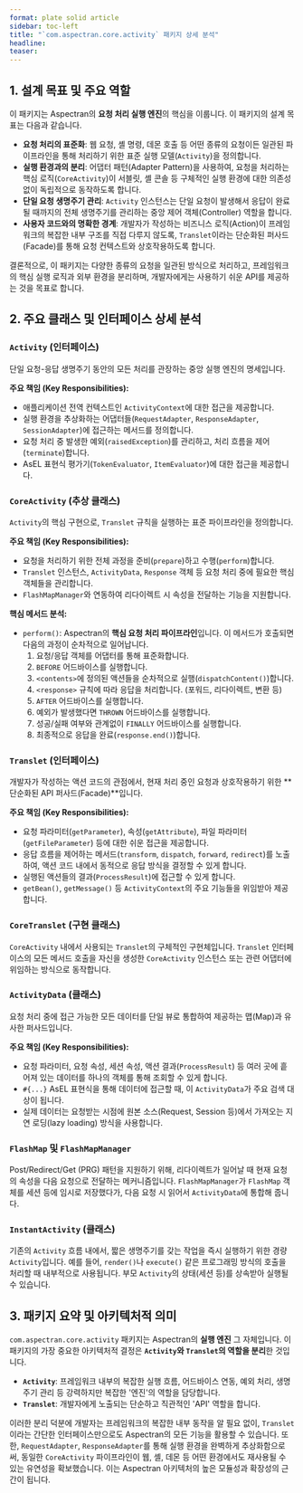 ```yaml
---
format: plate solid article
sidebar: toc-left
title: "`com.aspectran.core.activity` 패키지 상세 분석"
headline:
teaser:
---
```


## 1. 설계 목표 및 주요 역할

이 패키지는 Aspectran의 **요청 처리 실행 엔진**의 핵심을 이룹니다. 이 패키지의 설계 목표는 다음과 같습니다.

-   **요청 처리의 표준화**: 웹 요청, 셸 명령, 데몬 호출 등 어떤 종류의 요청이든 일관된 파이프라인을 통해 처리하기 위한 표준 실행 모델(`Activity`)을 정의합니다.
-   **실행 환경과의 분리**: 어댑터 패턴(Adapter Pattern)을 사용하여, 요청을 처리하는 핵심 로직(`CoreActivity`)이 서블릿, 셸 콘솔 등 구체적인 실행 환경에 대한 의존성 없이 독립적으로 동작하도록 합니다.
-   **단일 요청 생명주기 관리**: `Activity` 인스턴스는 단일 요청이 발생해서 응답이 완료될 때까지의 전체 생명주기를 관리하는 중앙 제어 객체(Controller) 역할을 합니다.
-   **사용자 코드와의 명확한 경계**: 개발자가 작성하는 비즈니스 로직(Action)이 프레임워크의 복잡한 내부 구조를 직접 다루지 않도록, `Translet`이라는 단순화된 퍼사드(Facade)를 통해 요청 컨텍스트와 상호작용하도록 합니다.

결론적으로, 이 패키지는 다양한 종류의 요청을 일관된 방식으로 처리하고, 프레임워크의 핵심 실행 로직과 외부 환경을 분리하며, 개발자에게는 사용하기 쉬운 API를 제공하는 것을 목표로 합니다.

## 2. 주요 클래스 및 인터페이스 상세 분석

### `Activity` (인터페이스)

단일 요청-응답 생명주기 동안의 모든 처리를 관장하는 중앙 실행 엔진의 명세입니다.

**주요 책임 (Key Responsibilities):**
-   애플리케이션 전역 컨텍스트인 `ActivityContext`에 대한 접근을 제공합니다.
-   실행 환경을 추상화하는 어댑터들(`RequestAdapter`, `ResponseAdapter`, `SessionAdapter`)에 접근하는 메서드를 정의합니다.
-   요청 처리 중 발생한 예외(`raisedException`)를 관리하고, 처리 흐름을 제어(`terminate`)합니다.
-   AsEL 표현식 평가기(`TokenEvaluator`, `ItemEvaluator`)에 대한 접근을 제공합니다.

### `CoreActivity` (추상 클래스)

`Activity`의 핵심 구현으로, `Translet` 규칙을 실행하는 표준 파이프라인을 정의합니다.

**주요 책임 (Key Responsibilities):**
-   요청을 처리하기 위한 전체 과정을 준비(`prepare`)하고 수행(`perform`)합니다.
-   `Translet` 인스턴스, `ActivityData`, `Response` 객체 등 요청 처리 중에 필요한 핵심 객체들을 관리합니다.
-   `FlashMapManager`와 연동하여 리다이렉트 시 속성을 전달하는 기능을 지원합니다.

**핵심 메서드 분석:**
-   `perform()`: Aspectran의 **핵심 요청 처리 파이프라인**입니다. 이 메서드가 호출되면 다음의 과정이 순차적으로 일어납니다.
    1.  요청/응답 객체를 어댑터를 통해 표준화합니다.
    2.  `BEFORE` 어드바이스를 실행합니다.
    3.  `<contents>`에 정의된 액션들을 순차적으로 실행(`dispatchContent()`)합니다.
    4.  `<response>` 규칙에 따라 응답을 처리합니다. (포워드, 리다이렉트, 변환 등)
    5.  `AFTER` 어드바이스를 실행합니다.
    6.  예외가 발생했다면 `THROWN` 어드바이스를 실행합니다.
    7.  성공/실패 여부와 관계없이 `FINALLY` 어드바이스를 실행합니다.
    8.  최종적으로 응답을 완료(`response.end()`)합니다.

### `Translet` (인터페이스)

개발자가 작성하는 액션 코드의 관점에서, 현재 처리 중인 요청과 상호작용하기 위한 **단순화된 API 퍼사드(Facade)**입니다.

**주요 책임 (Key Responsibilities):**
-   요청 파라미터(`getParameter`), 속성(`getAttribute`), 파일 파라미터(`getFileParameter`) 등에 대한 쉬운 접근을 제공합니다.
-   응답 흐름을 제어하는 메서드(`transform`, `dispatch`, `forward`, `redirect`)를 노출하여, 액션 코드 내에서 동적으로 응답 방식을 결정할 수 있게 합니다.
-   실행된 액션들의 결과(`ProcessResult`)에 접근할 수 있게 합니다.
-   `getBean()`, `getMessage()` 등 `ActivityContext`의 주요 기능들을 위임받아 제공합니다.

### `CoreTranslet` (구현 클래스)

`CoreActivity` 내에서 사용되는 `Translet`의 구체적인 구현체입니다. `Translet` 인터페이스의 모든 메서드 호출을 자신을 생성한 `CoreActivity` 인스턴스 또는 관련 어댑터에 위임하는 방식으로 동작합니다.

### `ActivityData` (클래스)

요청 처리 중에 접근 가능한 모든 데이터를 단일 뷰로 통합하여 제공하는 맵(Map)과 유사한 퍼사드입니다.

**주요 책임 (Key Responsibilities):**
-   요청 파라미터, 요청 속성, 세션 속성, 액션 결과(`ProcessResult`) 등 여러 곳에 흩어져 있는 데이터를 하나의 객체를 통해 조회할 수 있게 합니다.
-   `#{...}` AsEL 표현식을 통해 데이터에 접근할 때, 이 `ActivityData`가 주요 검색 대상이 됩니다.
-   실제 데이터는 요청받는 시점에 원본 소스(Request, Session 등)에서 가져오는 지연 로딩(lazy loading) 방식을 사용합니다.

### `FlashMap` 및 `FlashMapManager`

Post/Redirect/Get (PRG) 패턴을 지원하기 위해, 리다이렉트가 일어날 때 현재 요청의 속성을 다음 요청으로 전달하는 메커니즘입니다. `FlashMapManager`가 `FlashMap` 객체를 세션 등에 임시로 저장했다가, 다음 요청 시 읽어서 `ActivityData`에 통합해 줍니다.

### `InstantActivity` (클래스)

기존의 `Activity` 흐름 내에서, 짧은 생명주기를 갖는 작업을 즉시 실행하기 위한 경량 `Activity`입니다. 예를 들어, `render()`나 `execute()` 같은 프로그래밍 방식의 호출을 처리할 때 내부적으로 사용됩니다. 부모 `Activity`의 상태(세션 등)를 상속받아 실행될 수 있습니다.

## 3. 패키지 요약 및 아키텍처적 의미

`com.aspectran.core.activity` 패키지는 Aspectran의 **실행 엔진** 그 자체입니다. 이 패키지의 가장 중요한 아키텍처적 결정은 **`Activity`와 `Translet`의 역할을 분리**한 것입니다.

-   **`Activity`**: 프레임워크 내부의 복잡한 실행 흐름, 어드바이스 연동, 예외 처리, 생명주기 관리 등 강력하지만 복잡한 '엔진'의 역할을 담당합니다.
-   **`Translet`**: 개발자에게 노출되는 단순하고 직관적인 'API' 역할을 합니다.

이러한 분리 덕분에 개발자는 프레임워크의 복잡한 내부 동작을 알 필요 없이, `Translet`이라는 간단한 인터페이스만으로도 Aspectran의 모든 기능을 활용할 수 있습니다. 또한, `RequestAdapter`, `ResponseAdapter`를 통해 실행 환경을 완벽하게 추상화함으로써, 동일한 `CoreActivity` 파이프라인이 웹, 셸, 데몬 등 어떤 환경에서도 재사용될 수 있는 유연성을 확보했습니다. 이는 Aspectran 아키텍처의 높은 모듈성과 확장성의 근간이 됩니다.
